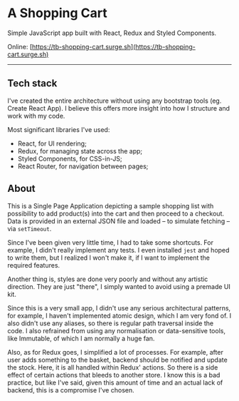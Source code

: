 # A Shopping Cart

Simple JavaScript app built with React, Redux and Styled Components.

Online: [https://tb-shopping-cart.surge.sh](https://tb-shopping-cart.surge.sh)

---

## Tech stack

I've created the entire architecture without using any bootstrap tools (eg. Create React App). I believe this
offers more insight into how I structure and work with my code.

Most significant libraries I've used:

- React, for UI rendering;
- Redux, for managing state across the app;
- Styled Components, for CSS-in-JS;
- React Router, for navigation between pages;


## About

This is a Single Page Application depicting a sample shopping list with possibility to add product(s) into the cart
and then proceed to a checkout. Data is provided in an external JSON file and loaded – to simulate fetching – via 
`setTimeout`. 

Since I've been given very little time, I had to take some shortcuts. For example, I didn't really implement any tests. 
I even installed `jest` and hoped to write them, but I realized I won't make it, if I want to implement the required
features.

Another thing is, styles are done very poorly and without any artistic direction. They are just "there", I simply
wanted to avoid using a premade UI kit.

Since this is a very small app, I didn't use any serious architectural patterns, for example, I haven't implemented
atomic design, which I am very fond of. I also didn't use any aliases, so there is regular path traversal inside the 
code. I also refrained from using any normalisation or data-sensitive tools, like Immutable, of which I am normally
a huge fan.

Also, as for Redux goes, I simplified a lot of processes. For example, after user adds something to the basket, 
backend should be notified and update the stock. Here, it is all handled within Redux' actions. So there is 
a side effect of certain actions that bleeds to another store. I know this is a bad practice, but like I've said,
given this amount of time and an actual lack of backend, this is a compromise I've chosen.
